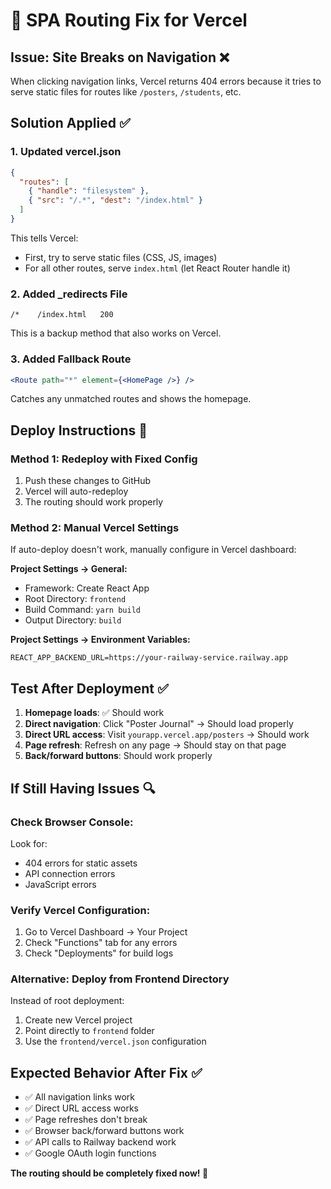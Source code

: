 # 🔧 SPA Routing Fix for Vercel

## Issue: Site Breaks on Navigation ❌

When clicking navigation links, Vercel returns 404 errors because it tries to serve static files for routes like `/posters`, `/students`, etc.

## Solution Applied ✅

### **1. Updated vercel.json**
```json
{
  "routes": [
    { "handle": "filesystem" },
    { "src": "/.*", "dest": "/index.html" }
  ]
}
```

This tells Vercel:
- First, try to serve static files (CSS, JS, images)
- For all other routes, serve `index.html` (let React Router handle it)

### **2. Added _redirects File**
```
/*    /index.html   200
```
This is a backup method that also works on Vercel.

### **3. Added Fallback Route**
```jsx
<Route path="*" element={<HomePage />} />
```
Catches any unmatched routes and shows the homepage.

## Deploy Instructions 🚀

### **Method 1: Redeploy with Fixed Config**
1. Push these changes to GitHub
2. Vercel will auto-redeploy
3. The routing should work properly

### **Method 2: Manual Vercel Settings**
If auto-deploy doesn't work, manually configure in Vercel dashboard:

**Project Settings → General:**
- Framework: Create React App
- Root Directory: `frontend`
- Build Command: `yarn build`
- Output Directory: `build`

**Project Settings → Environment Variables:**
```
REACT_APP_BACKEND_URL=https://your-railway-service.railway.app
```

## Test After Deployment ✅

1. **Homepage loads**: ✅ Should work
2. **Direct navigation**: Click "Poster Journal" → Should load properly
3. **Direct URL access**: Visit `yourapp.vercel.app/posters` → Should work
4. **Page refresh**: Refresh on any page → Should stay on that page
5. **Back/forward buttons**: Should work properly

## If Still Having Issues 🔍

### **Check Browser Console:**
Look for:
- 404 errors for static assets
- API connection errors
- JavaScript errors

### **Verify Vercel Configuration:**
1. Go to Vercel Dashboard → Your Project
2. Check "Functions" tab for any errors
3. Check "Deployments" for build logs

### **Alternative: Deploy from Frontend Directory**
Instead of root deployment:
1. Create new Vercel project
2. Point directly to `frontend` folder
3. Use the `frontend/vercel.json` configuration

## Expected Behavior After Fix ✅

- ✅ All navigation links work
- ✅ Direct URL access works  
- ✅ Page refreshes don't break
- ✅ Browser back/forward buttons work
- ✅ API calls to Railway backend work
- ✅ Google OAuth login functions

**The routing should be completely fixed now! 🎉**